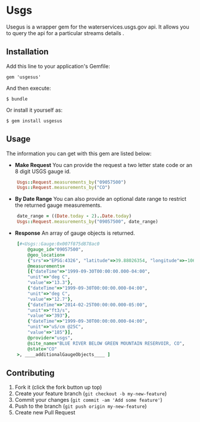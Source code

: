 # Usgs

Usegus is a wrapper gem for the waterservices.usgs.gov api. It allows 
you to query the api for a particular streams details .

## Installation

Add this line to your application's Gemfile:

    gem 'usgesus'

And then execute:

    $ bundle

Or install it yourself as:

    $ gem install usgesus

## Usage

The information you can get with this gem are listed below:

* **Make Request** You can provide the request a two letter state code or an 8 digit USGS gauge id.
```ruby
    Usgs::Request.measurements_by("09057500")
    Usgs::Request.measurements_by("CO")
```

* **By Date Range** You can also provide an optional date range to restrict the returned gauge measurements.
```ruby
    date_range = ((Date.today - 2)..Date.today)
    Usgs::Request.measurements_by("09057500", date_range)
```

* **Response** An array of gauge objects is returned.
```ruby
    [#<Usgs::Gauge:0x007f875d878ac0
        @gauge_id="09057500",
        @geo_location=
        {"srs"=>"EPSG:4326", "latitude"=>39.88026354, "longitude"=>-106.3339175},
        @measurements=
        [{"dateTime"=>"1999-09-30T00:00:00.000-04:00",
        "unit"=>"deg C",
        "value"=>"13.3"},
        {"dateTime"=>"1999-09-30T00:00:00.000-04:00",
        "unit"=>"deg C",
        "value"=>"12.7"},
        {"dateTime"=>"2014-02-25T00:00:00.000-05:00",
        "unit"=>"ft3/s",
        "value"=>"393"},
        {"dateTime"=>"1999-09-30T00:00:00.000-04:00",
        "unit"=>"uS/cm @25C",
        "value"=>"185"}],
        @provider="usgs",
        @site_name="BLUE RIVER BELOW GREEN MOUNTAIN RESERVOIR, CO",
        @state="CO"
    >, ____additionalGaugeObjects____ ]
```

## Contributing

1. Fork it (click the fork button up top)
2. Create your feature branch (`git checkout -b my-new-feature`)
3. Commit your changes (`git commit -am 'Add some feature'`)
4. Push to the branch (`git push origin my-new-feature`)
5. Create new Pull Request
